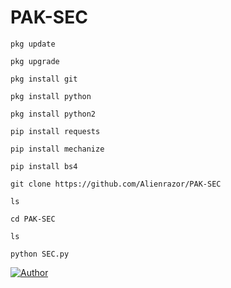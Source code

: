 # PAK-SEC

```
pkg update

pkg upgrade

pkg install git

pkg install python

pkg install python2

pip install requests

pip install mechanize

pip install bs4

git clone https://github.com/Alienrazor/PAK-SEC

ls

cd PAK-SEC

ls

python SEC.py

```
<p align="center">

<a href="https://github.com/Alienrazor"><img title="Author" src="https://img.shields.io/badge/Author-Alienrazor-red.svg?style=for-the-badge&logo=github"></a>
